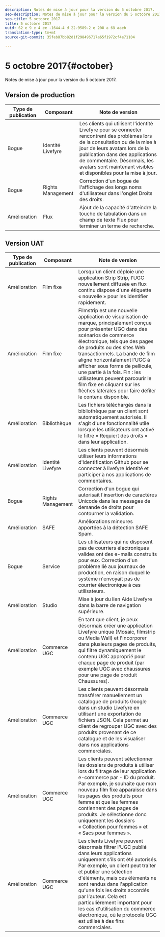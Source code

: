 ```yaml
---
description: Notes de mise à jour pour la version du 5 octobre 2017.
seo-description: Notes de mise à jour pour la version du 5 octobre 2017.
seo-title: 5 octobre 2017
title: 5 octobre 2017
uuid: 62 e 9 e 4 ee -1644-4 d 22-9589-2 e 208 a 68 aaeb
translation-type: tm+mt
source-git-commit: 35feb87bb82d1f298496717a65f1972cf4e71104

---
```



# 5 octobre 2017{#october}

Notes de mise à jour pour la version du 5 octobre 2017.

## Version de production

| **Type de publication** | **Composant** | **Note de version** |
|---|---|---|
| Bogue | Identité Livefyre | Les clients qui utilisent l&#39;identité Livefyre pour se connecter rencontrent des problèmes lors de la consultation ou de la mise à jour de leurs avatars lors de la publication dans des applications de commentaire. Désormais, les avatars sont maintenant visibles et disponibles pour la mise à jour. |
| Bogue | Rights Management | Correction d&#39;un bogue de l&#39;affichage des longs noms d&#39;utilisateur dans l&#39;onglet Droits des droits. |
| Amélioration | Flux | Ajout de la capacité d&#39;atteindre la touche de tabulation dans un champ de texte Flux pour terminer un terme de recherche. |

## Version UAT

| **Type de publication** | **Composant** | **Note de version** |
|---|---|---|
| Amélioration | Film fixe | Lorsqu&#39;un client déploie une application Strip Strip, l&#39;UGC nouvellement diffusée en flux continu dispose d&#39;une étiquette « nouvelle » pour les identifier rapidement. |
| Amélioration | Film fixe | Filmstrip est une nouvelle application de visualisation de marque, principalement conçue pour présenter UGC dans des scénarios de commerce électronique, tels que des pages de produits ou des sites Web transactionnels. La bande de film aligne horizontalement l&#39;UGC à afficher sous forme de pellicule, une partie à la fois. Fin : les utilisateurs peuvent parcourir le film fixe en cliquant sur les flèches latérales pour faire défiler le contenu disponible. |
| Amélioration | Bibliothèque | Les fichiers téléchargés dans la bibliothèque par un client sont automatiquement autorisés. Il s&#39;agit d&#39;une fonctionnalité utile lorsque les utilisateurs ont activé le filtre « Requiert des droits » dans leur application. |
| Amélioration | Identité Livefyre | Les clients peuvent désormais utiliser leurs informations d&#39;identification Github pour se connecter à livefyre Identité et participer à nos applications de commentaires. |
| Bogue | Rights Management | Correction d&#39;un bogue qui autorisait l&#39;insertion de caractères Unicode dans les messages de demande de droits pour contourner la validation. |
| Amélioration | SAFE | Améliorations mineures apportées à la détection SAFE Spam. |
| Bogue | Service | Les utilisateurs qui ne disposent pas de courriers électroniques valides ont des e-mails construits pour eux. Correction d&#39;un problème lié aux journaux de production, en raison duquel le système n&#39;envoyait pas de courrier électronique à ces utilisateurs. |
| Amélioration | Studio | Mise à jour du lien Aide Livefyre dans la barre de navigation supérieure. |
| Amélioration | Commerce UGC | En tant que client, je peux désormais créer une application Livefyre unique (Mosaic, filmstrip ou Media Wall) et l&#39;incorporer dans plusieurs pages de produits, qui filtre dynamiquement le contenu UGC approprié pour chaque page de produit (par exemple UGC avec chaussures pour une page de produit Chaussures). |
| Amélioration | Commerce UGC | Les clients peuvent désormais transférer manuellement un catalogue de produits Google dans un studio Livefyre en utilisant une exportation de fichiers JSON. Cela permet au client de regrouper UGC avec des produits provenant de ce catalogue et de les visualiser dans nos applications commerciales. |
| Amélioration | Commerce UGC | Les clients peuvent sélectionner les dossiers de produits à utiliser lors du filtrage de leur application e-commerce par - ID du produit. Par exemple, je souhaite que mon nouveau film fixe apparaisse dans les pages des produits pour femme et que les femmes contiennent des pages de produits. Je sélectionne donc uniquement les dossiers « Collection pour femmes » et « Sacs pour femmes ». |
| Amélioration | Commerce UGC | Les clients Livefyre peuvent désormais filtrer l&#39;UGC publié dans leurs applications uniquement s&#39;ils ont été autorisés. Par exemple, un client peut traiter et publier une sélection d&#39;éléments, mais ces éléments ne sont rendus dans l&#39;application qu&#39;une fois les droits accordés par l&#39;auteur. Cela est particulièrement important pour les cas d&#39;utilisation du commerce électronique, où le protocole UGC est utilisé à des fins commerciales. |

